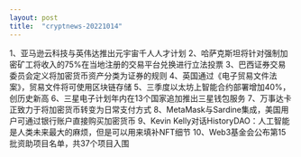 ```yaml
---
layout: post
title:  "cryptnews-20221014"
---
```

1、亚马逊云科技与英伟达推出元宇宙千人人才计划
2、哈萨克斯坦将针对强制加密矿工将收入的75%在当地注册的交易平台兑换进行立法投票
3、巴西证券交易委员会定义将加密货币资产分类为证券的规则
4、英国通过《电子贸易文件法案》，贸易文件将可使用区块链存储
5、三季度以太坊上智能合约部署增加40%，创历史新高
6、三星电子计划年内在13个国家追加推出三星钱包服务
7、万事达卡正致力于将加密货币转变为日常支付方式
8、MetaMask与Sardine集成，美国用户可通过银行账户直接购买加密货币
9、Kevin Kelly对话HistoryDAO：人工智能是人类未来最大的麻烦，但是可以用来填补NFT细节
10、Web3基金会公布第15批资助项目名单，共37个项目入围
